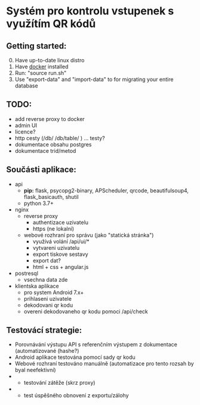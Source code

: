 # Systém pro kontrolu vstupenek s využítím QR kódů

## Getting started:
0. Have up-to-date linux distro
1. Have [docker](https://docs.docker.com/install/) installed
2. Run: "source run.sh"
3. Use "export-data" and "import-data" to for migrating your entire database

## TODO:
* add reverse proxy to docker
* admin UI
* licence?
* http cesty (/db/ /db/table/ ) ... testy?
* dokumentace obsahu postgres
* dokumentace trid/metod

## Součásti aplikace:
* api
  * **pip:** flask, psycopg2-binary, APScheduler, qrcode, beautifulsoup4, flask_basicauth, shutil
  * python 3.7+
* nginx
  * reverse proxy
    * authentizace uzivatelu
    * https (ne lokalni)
  * webové rozhraní pro správu (jako "statická stránka")
    * využívá volání /api/ui/*
    * vytvareni uzivatelu
    * export tiskove sestavy
    * export dat?
    * html + css + angular.js
* postresql
  * vsechna data zde
* klientska aplikace
  * pro system Android 7.x+
  * prihlaseni uzivatele
  * dekodovani qr kodu
  * overeni dekodovaneho qr kodu pomoci /api/check

## Testovácí strategie:
* Porovnávání výstupu API s referenčním výstupem z dokumentace (automatizované (hashe?)
* Android aplikace testována pomocí sady qr kodu
* Webové rozhraní testováno manuálně (automatizace pro tento rozsah by byal neefektivní)
* + testování zátěže (skrz proxy)
* + test úspěšného obnovení z exportu/zálohy

